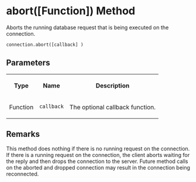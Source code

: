 <!-- loio3a42289776804033b0eaf5ba7c1be0db -->

# abort\(\[Function\]\) Method

Aborts the running database request that is being executed on the connection.



```
connection.abort([callback] )
```



<a name="loio3a42289776804033b0eaf5ba7c1be0db__section_dv1_hjq_4cb"/>

## Parameters


<table>
<tr>
<th valign="top">

Type



</th>
<th valign="top">

Name



</th>
<th valign="top">

Description



</th>
</tr>
<tr>
<td valign="top">

Function



</td>
<td valign="top">

`callback`



</td>
<td valign="top">

The optional callback function.



</td>
</tr>
</table>



<a name="loio3a42289776804033b0eaf5ba7c1be0db__section_nlx_y4j_zrb"/>

## Remarks

This method does nothing if there is no running request on the connection. If there is a running request on the connection, the client aborts waiting for the reply and then drops the connection to the server. Future method calls on the aborted and dropped connection may result in the connection being reconnected.

